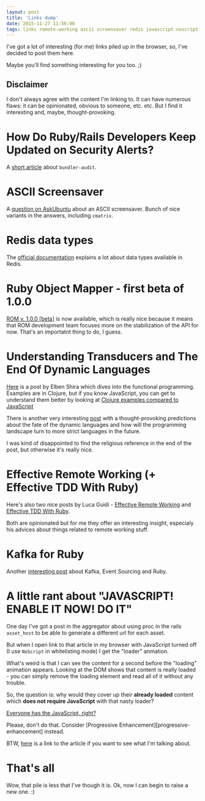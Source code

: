 ```yaml
---
layout: post
title: 'Links dump'
date: 2015-11-27 11:56:00
tags: links remote-working ascii screensaver redis javascript noscript ruby-object-mapper ruby rails progressive-enhancement everyone-has-js kafka event-sourcing clojure dynamic-languages static-languages
---
```


I've got a lot of interesting (for me) links piled up in the browser, so,
I've decided to post them here.

Maybe you'll find something interesting for you too. ;)

## Disclaimer
I don't always agree with the content I'm linking to.
It can have numerous flaws: it can be opinionated, obvious to someone, etc. etc.
But I find it interesting and, maybe, thought-provoking.

# How Do Ruby/Rails Developers Keep Updated on Security Alerts?

A [short article][gavinmiller-security] about `bundler-audit`.

# ASCII Screensaver

A [question on AskUbuntu][askubuntu-ascii-screensaver] about an ASCII screensaver.
Bunch of nice variants in the answers, including `cmatrix`.

# Redis data types

The [official documentation][redis-data-types] explains a lot about data types available in Redis.

# Ruby Object Mapper - first beta of 1.0.0

[ROM v. 1.0.0 [beta]][rom-1-0-0-beta] is now available, which is really nice because it means that ROM development team focuses more on the stabilization of the API for now. That's an importatnt thing to do, I guess.

# Understanding Transducers and The End Of Dynamic Languages

[Here][understanding-transducers] is a post by Elben Shira which dives into the
functional programming. Examples are in Clojure, but if you know JavaScript, you
can get to understand them better by looking at
[Clojure examples compared to JavaScript][clojure-compared-to-js]

There is another very interesting [post][the-end-of-dynamic-languages] with
a thought-provoking predictions about the fate of the dynamic languages and
how will the programming landscape turn to more strict languages in the
future.

I was kind of disappointed to find the religious reference
in the end of the post, but otherwise it's really nice.

# Effective Remote Working (+ Effective TDD With Ruby)

Here's also two nice posts by Luca Guidi - [Effective Remote Working][lucaguidi-effective-remote-working] and [Effective TDD With Ruby][lucaguidi-effective-tdd-with-ruby].

Both are opinionated but for me they offer an interesting insight, especialy his advices about things related to remote working stuff.

# Kafka for Ruby
Another [interesting post][kafka-for-ruby] about Kafka, Event Sourcing and Ruby.

# A little rant about "JAVASCRIPT! ENABLE IT NOW! DO IT"

One day I've got a post in the aggregator about using proc in the rails `asset_host`
to be able to generate a different url for each asset.

But when I open link to that article in my browser with JavaScript turned off
(I use `NoScript` in whitelisting mode) I get the "loader" anmation.

What's weird is that I can see the content for a second before the "loading"
animation appears. Looking at the DOM shows that content is really loaded - you
can simply remove the loading element and read all of it without any trouble.

So, the question is: why would they cover up their __already loaded__ content which
__does not require JavaScript__ with that nasty loader?

[Everyone has the JavaScript, right?][everyone-has-js]

Please, don't do that.
Consider [Progressive Enhancement][progressive-enhancement] instead.

BTW, [here][cookieshq-demands-the-javascript] is a link to the article if you want
to see what I'm talking about.

# That's all

Wow, that pile is less that I've though it is.
Ok, now I can begin to raise a new one. :)

[gavinmiller-security]: http://gavinmiller.io/2015/staying-up-to-date-with-security-alerts/
[askubuntu-ascii-screensaver]: http://askubuntu.com/questions/699579/ascii-screensaver-for-the-command-line-or-a-tui
[redis-data-types]: http://redis.io/topics/data-types
[rom-1-0-0-beta]: http://rom-rb.org/blog/2015/11/24/first-beta-of-rom-1-0-0-has-been-released/
[lucaguidi-effective-remote-working]: http://lucaguidi.com/2015/10/13/effective-remote-working.html
[lucaguidi-effective-tdd-with-ruby]: http://lucaguidi.com/2015/10/20/effective-tdd-with-ruby-time-and-flow.html
[cookieshq-demands-the-javascript]: http://cookieshq.co.uk/posts/rails-tips-asset-host-proc/
[everyone-has-js]: http://kryogenix.org/code/browser/everyonehasjs.html
[progressitve-enhancement]: https://jakearchibald.com/2013/progressive-enhancement-still-important/
[kafka-for-ruby]: http://teamcoding.com/blog/2015/10/05/kafka/
[understanding-transducers]: http://elbenshira.com/blog/understanding-transducers/
[the-end-of-dynamic-languages]: http://elbenshira.com/blog/the-end-of-dynamic-languages/
[clojure-compared-to-js]: http://elbenshira.com/p/clojure-primer-js/
